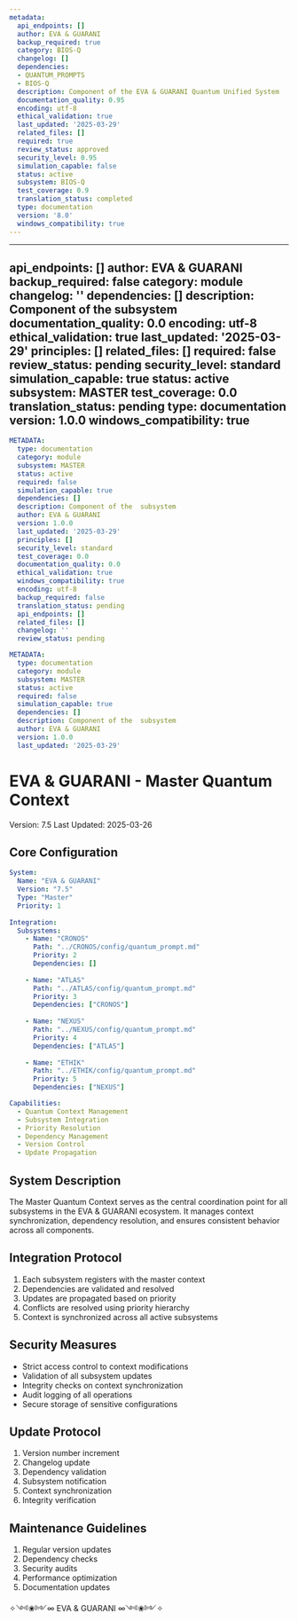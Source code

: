 ```yaml
---
metadata:
  api_endpoints: []
  author: EVA & GUARANI
  backup_required: true
  category: BIOS-Q
  changelog: []
  dependencies:
  - QUANTUM_PROMPTS
  - BIOS-Q
  description: Component of the EVA & GUARANI Quantum Unified System
  documentation_quality: 0.95
  encoding: utf-8
  ethical_validation: true
  last_updated: '2025-03-29'
  related_files: []
  required: true
  review_status: approved
  security_level: 0.95
  simulation_capable: false
  status: active
  subsystem: BIOS-Q
  test_coverage: 0.9
  translation_status: completed
  type: documentation
  version: '8.0'
  windows_compatibility: true
---
```

---
api_endpoints: []
author: EVA & GUARANI
backup_required: false
category: module
changelog: ''
dependencies: []
description: Component of the  subsystem
documentation_quality: 0.0
encoding: utf-8
ethical_validation: true
last_updated: '2025-03-29'
principles: []
related_files: []
required: false
review_status: pending
security_level: standard
simulation_capable: true
status: active
subsystem: MASTER
test_coverage: 0.0
translation_status: pending
type: documentation
version: 1.0.0
windows_compatibility: true
---
```yaml
METADATA:
  type: documentation
  category: module
  subsystem: MASTER
  status: active
  required: false
  simulation_capable: true
  dependencies: []
  description: Component of the  subsystem
  author: EVA & GUARANI
  version: 1.0.0
  last_updated: '2025-03-29'
  principles: []
  security_level: standard
  test_coverage: 0.0
  documentation_quality: 0.0
  ethical_validation: true
  windows_compatibility: true
  encoding: utf-8
  backup_required: false
  translation_status: pending
  api_endpoints: []
  related_files: []
  changelog: ''
  review_status: pending
```

```yaml
METADATA:
  type: documentation
  category: module
  subsystem: MASTER
  status: active
  required: false
  simulation_capable: true
  dependencies: []
  description: Component of the  subsystem
  author: EVA & GUARANI
  version: 1.0.0
  last_updated: '2025-03-29'
```

# EVA & GUARANI - Master Quantum Context

Version: 7.5
Last Updated: 2025-03-26

## Core Configuration

```yaml
System:
  Name: "EVA & GUARANI"
  Version: "7.5"
  Type: "Master"
  Priority: 1
  
Integration:
  Subsystems:
    - Name: "CRONOS"
      Path: "../CRONOS/config/quantum_prompt.md"
      Priority: 2
      Dependencies: []
      
    - Name: "ATLAS"
      Path: "../ATLAS/config/quantum_prompt.md" 
      Priority: 3
      Dependencies: ["CRONOS"]
      
    - Name: "NEXUS"
      Path: "../NEXUS/config/quantum_prompt.md"
      Priority: 4
      Dependencies: ["ATLAS"]
      
    - Name: "ETHIK"
      Path: "../ETHIK/config/quantum_prompt.md"
      Priority: 5
      Dependencies: ["NEXUS"]

Capabilities:
  - Quantum Context Management
  - Subsystem Integration
  - Priority Resolution
  - Dependency Management
  - Version Control
  - Update Propagation
```

## System Description

The Master Quantum Context serves as the central coordination point for all subsystems in the EVA & GUARANI ecosystem. It manages context synchronization, dependency resolution, and ensures consistent behavior across all components.

## Integration Protocol

1. Each subsystem registers with the master context
2. Dependencies are validated and resolved
3. Updates are propagated based on priority
4. Conflicts are resolved using priority hierarchy
5. Context is synchronized across all active subsystems

## Security Measures

- Strict access control to context modifications
- Validation of all subsystem updates
- Integrity checks on context synchronization
- Audit logging of all operations
- Secure storage of sensitive configurations

## Update Protocol

1. Version number increment
2. Changelog update
3. Dependency validation
4. Subsystem notification
5. Context synchronization
6. Integrity verification

## Maintenance Guidelines

1. Regular version updates
2. Dependency checks
3. Security audits
4. Performance optimization
5. Documentation updates

✧༺❀༻∞ EVA & GUARANI ∞༺❀༻✧
